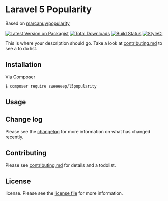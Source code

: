 # Laravel 5 Popularity

Based on [marcanuy/popularity](https://github.com/marcanuy/popularity)

[![Latest Version on Packagist][ico-version]][link-packagist]
[![Total Downloads][ico-downloads]][link-downloads]
[![Build Status][ico-travis]][link-travis]
[![StyleCI][ico-styleci]][link-styleci]

This is where your description should go. Take a look at [contributing.md](contributing.md) to see a to do list.

## Installation

Via Composer

``` bash
$ composer require sweeeeep/l5popularity
```

## Usage

## Change log

Please see the [changelog](changelog.md) for more information on what has changed recently.


## Contributing

Please see [contributing.md](contributing.md) for details and a todolist.

## License

license. Please see the [license file](license.md) for more information.

[ico-version]: https://img.shields.io/packagist/v/sweeeeep/l5popularity.svg?style=flat-square
[ico-downloads]: https://img.shields.io/packagist/dt/sweeeeep/l5popularity.svg?style=flat-square
[ico-travis]: https://img.shields.io/travis/sweeeeep/l5popularity/master.svg?style=flat-square
[ico-styleci]: https://styleci.io/repos/145933570/shield

[link-packagist]: https://packagist.org/packages/sweeeeep/l5popularity
[link-downloads]: https://packagist.org/packages/sweeeeep/l5popularity
[link-travis]: https://travis-ci.org/sweeeeep/l5popularity
[link-styleci]: https://styleci.io/repos/145933570
